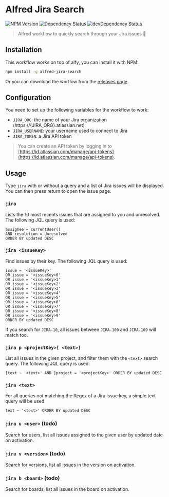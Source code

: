 # Alfred Jira Search

[![NPM Version](https://img.shields.io/npm/v/alfred-jira-search.svg?style=flat-square)](https://www.npmjs.com/package/alfred-jira-search)
[![Dependency Status](https://img.shields.io/david/alfred-jira-search.svg?label=deps&style=flat-square)](https://david-dm.org/alfred-jira-search)
[![devDependency Status](https://img.shields.io/david/dev/alfred-jira-search.svg?label=devDeps&style=flat-square)](https://david-dm.org/alfred-jira-search?type=dev)

> Alfred workflow to quickly search through your Jira issues 🔎

## Installation

This workflow works on top of alfy, you can install it with NPM:

```bash
npm install -g alfred-jira-search
```

Or you can download the worflow from the [releases page](https://github.com/titouanmathis/alfred-jira-search/releases).

## Configuration

You need to set up the following variables for the workflow to work:

- `JIRA_ORG`: the name of your Jira organization (https://{JIRA_ORG}.atlassian.net)
- `JIRA_USERNAME`: your username used to connect to Jira
- `JIRA_TOKEN`: a Jira API token

> You can create an API token by logging in to [https://id.atlassian.com/manage/api-tokens](https://id.atlassian.com/manage/api-tokens).

## Usage

Type `jira` with or without a query and a list of Jira issues will be displayed. You can then press return to open the issue page.

### `jira`

Lists the 10 most recents issues that are assigned to you and unresolved. The following JQL query is used:

```
assignee = currentUser()
AND resolution = Unresolved
ORDER BY updated DESC
```

### `jira <issueKey>`

Find issues by their key. The following JQL query is used:

```
issue = '<issueKey>'
OR issue = '<issueKey>0'
OR issue = '<issueKey>1'
OR issue = '<issueKey>2'
OR issue = '<issueKey>3'
OR issue = '<issueKey>4'
OR issue = '<issueKey>5'
OR issue = '<issueKey>6'
OR issue = '<issueKey>7'
OR issue = '<issueKey>8'
OR issue = '<issueKey>9'
ORDER BY updated DESC
```

If you search for `JIRA-10`, all issues between `JIRA-100` and `JIRA-109` will match too.

### `jira p <projectKey>[ <text>]`

List all issues in the given project, and filter them with the `<text>` search query. The following JQL query is used:

```
[text ~ '<text>' AND ]project = '<projectKey>' ORDER BY updated DESC
```

### `jira <text>`

For all queries not matching the Regex of a Jira issue key, a simple text query will be used:

```
text ~ '<text>' ORDER BY updated DESC
```

### `jira u <user>` (todo)

Search for users, list all issues assigned to the given user by updated date on activation.

### `jira v <version>` (todo)

Search for versions, list all issues in the version on activation.

### `jira b <board>` (todo)

Search for boards, list all issues in the board on activation.
